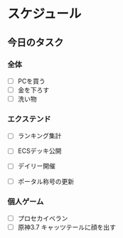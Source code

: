 # スケジュール

## 今日のタスク

### 全体
- [ ] PCを買う
- [ ] 金を下ろす
- [ ] 洗い物

### エクステンド
- [ ] ランキング集計
- [ ] ECSデッキ公開
- [ ] デイリー開催
- [ ] ポータル称号の更新



### 個人ゲーム
- [ ] プロセカイベラン
- [ ] 原神3.7 キャッツテールに顔を出す